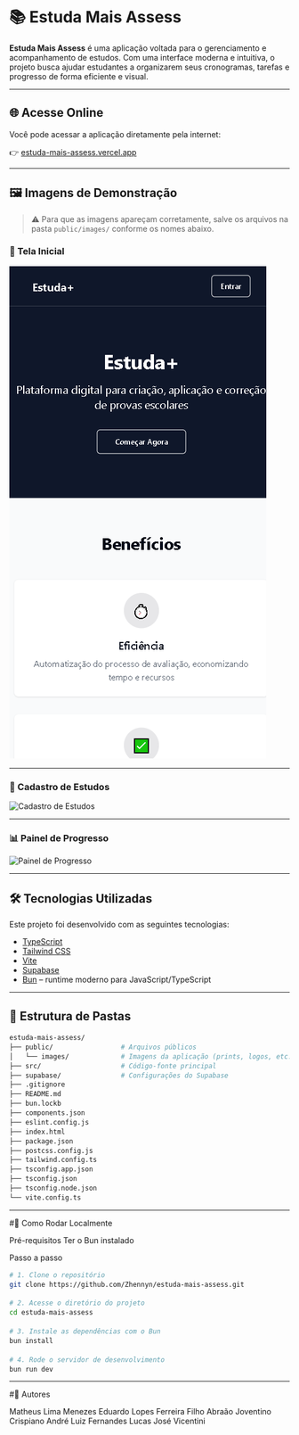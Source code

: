 # 📚 Estuda Mais Assess

**Estuda Mais Assess** é uma aplicação voltada para o gerenciamento e acompanhamento de estudos. Com uma interface moderna e intuitiva, o projeto busca ajudar estudantes a organizarem seus cronogramas, tarefas e progresso de forma eficiente e visual.

---

## 🌐 Acesse Online

Você pode acessar a aplicação diretamente pela internet:

👉 [estuda-mais-assess.vercel.app](https://evalplus-smart-assess.vercel.app)

---

## 🖼️ Imagens de Demonstração

> ⚠️ Para que as imagens apareçam corretamente, salve os arquivos na pasta `public/images/` conforme os nomes abaixo.

### 📌 Tela Inicial

![Tela Inicial](public/images/tela-inicial.png)

---

### 📝 Cadastro de Estudos

![Cadastro de Estudos](public/images/cadastro-estudos.png)

---

### 📊 Painel de Progresso

![Painel de Progresso](public/images/painel-progresso.png)

---

## 🛠️ Tecnologias Utilizadas

Este projeto foi desenvolvido com as seguintes tecnologias:

- [TypeScript](https://www.typescriptlang.org/)
- [Tailwind CSS](https://tailwindcss.com/)
- [Vite](https://vitejs.dev/)
- [Supabase](https://supabase.com/)
- [Bun](https://bun.sh/) – runtime moderno para JavaScript/TypeScript

---

## 📁 Estrutura de Pastas

```bash
estuda-mais-assess/
├── public/                 # Arquivos públicos
│   └── images/             # Imagens da aplicação (prints, logos, etc.)
├── src/                    # Código-fonte principal
├── supabase/               # Configurações do Supabase
├── .gitignore
├── README.md
├── bun.lockb
├── components.json
├── eslint.config.js
├── index.html
├── package.json
├── postcss.config.js
├── tailwind.config.ts
├── tsconfig.app.json
├── tsconfig.json
├── tsconfig.node.json
└── vite.config.ts
```

---

#🚀 Como Rodar Localmente

  Pré-requisitos
  Ter o Bun instalado

  Passo a passo

```bash
# 1. Clone o repositório
git clone https://github.com/Zhennyn/estuda-mais-assess.git

# 2. Acesse o diretório do projeto
cd estuda-mais-assess

# 3. Instale as dependências com o Bun
bun install

# 4. Rode o servidor de desenvolvimento
bun run dev

```

---

#👤 Autores

Matheus Lima Menezes
Eduardo Lopes Ferreira Filho
Abraão Joventino Crispiano
André Luiz Fernandes
Lucas José Vicentini
